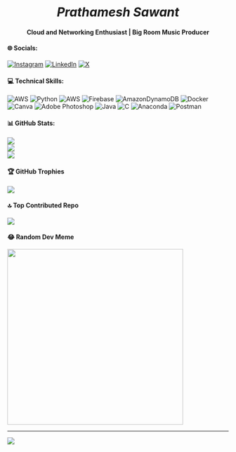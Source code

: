 # ***<div align="center">Prathamesh Sawant</div>***  
#### <div align="center">Cloud and Networking Enthusiast | Big Room Music Producer</div>  

#### 🌐 Socials:
[![Instagram](https://img.shields.io/badge/Instagram-%23E4405F.svg?logo=Instagram&logoColor=white)](https://instagram.com/__prathamesh_10__) [![LinkedIn](https://img.shields.io/badge/LinkedIn-%230077B5.svg?logo=linkedin&logoColor=white)](https://linkedin.com/in/prathameshsavant) [![X](https://img.shields.io/badge/X-black.svg?logo=X&logoColor=white)](https://x.com/Prathamesh_10__) 

#### 💻 Technical Skills:
![AWS](https://img.shields.io/badge/AWS-%23FF9900.svg?style=plastic&logo=amazon-aws&logoColor=white) ![Python](https://img.shields.io/badge/python-3670A0?style=plastic&logo=python&logoColor=ffdd54) ![AWS](https://img.shields.io/badge/AWS-%23FF9900.svg?style=plastic&logo=amazon-aws&logoColor=white) ![Firebase](https://img.shields.io/badge/Firebase-039BE5?style=plastic&logo=Firebase&logoColor=white) ![AmazonDynamoDB](https://img.shields.io/badge/Amazon%20DynamoDB-4053D6?style=plastic&logo=Amazon%20DynamoDB&logoColor=white) ![Docker](https://img.shields.io/badge/docker-%230db7ed.svg?style=plastic&logo=docker&logoColor=white) ![Canva](https://img.shields.io/badge/Canva-%2300C4CC.svg?style=plastic&logo=Canva&logoColor=white) ![Adobe Photoshop](https://img.shields.io/badge/adobe%20photoshop-%2331A8FF.svg?style=plastic&logo=adobe%20photoshop&logoColor=white) ![Java](https://img.shields.io/badge/java-%23ED8B00.svg?style=plastic&logo=openjdk&logoColor=white) ![C](https://img.shields.io/badge/c-%2300599C.svg?style=plastic&logo=c&logoColor=white) ![Anaconda](https://img.shields.io/badge/Anaconda-%2344A833.svg?style=plastic&logo=anaconda&logoColor=white) ![Postman](https://img.shields.io/badge/Postman-FF6C37?style=plastic&logo=postman&logoColor=white)

#### 📊 GitHub Stats:
![](https://github-readme-stats.vercel.app/api?username=prath-Void&theme=nightowl&hide_border=false&include_all_commits=true&count_private=true)<br/>
![](https://github-readme-streak-stats.herokuapp.com/?user=prath-Void&theme=nightowl&hide_border=false)<br/>
![](https://github-readme-stats.vercel.app/api/top-langs/?username=prath-Void&theme=nightowl&hide_border=false&include_all_commits=true&count_private=true&layout=compact)

#### 🏆 GitHub Trophies
![](https://github-profile-trophy.vercel.app/?username=prath-Void&theme=apprentice&no-frame=true&no-bg=false&margin-w=4)

#### 🔝 Top Contributed Repo
![](https://github-contributor-stats.vercel.app/api?username=prath-Void&limit=5&theme=monokai&combine_all_yearly_contributions=true)

#### 😂 Random Dev Meme
<img src='https://randommeme-five.vercel.app/' style="height: 400px;"/>

---
[![](https://visitcount.itsvg.in/api?id=prath-Void&icon=5&color=3)](https://visitcount.itsvg.in)
